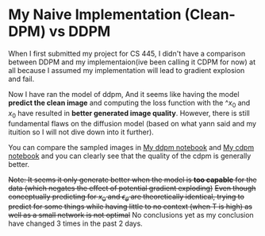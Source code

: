 # My Naive Implementation (Clean-DPM) vs DDPM

When I first submitted my project for CS 445, I didn't have a comparison between DDPM and my implementaion(ive been calling it CDPM for now) at all because I assumed my implementation will lead to gradient explosion and fail. 

Now I have ran the model of ddpm, And it seems like having the model **predict the clean image** and computing the loss function with the $\^{x_0}$ and $x_0$ have resulted in **better generated image quality**. However, there is still fundamental flaws on the diffusion model (based on what yann said and my ituition so I will not dive down into it further).

You can compare the sampled images in [My ddpm notebook](DDPM(MNIST).ipynb) and [My cdpm notebook](C-DPM%20(MNIST).ipynb) and you can clearly see that the quality of the cdpm is generally better.

~~Note: It seems it only generate better when the model is **too capable** for the data (which negates the effect of potential gradient exploding)~~
~~Even though conceptually predicting for $x_0$ and $\epsilon_\theta$ are theoretically identical, trying to predict for some things while having little to no context (when T is high) as well as a small network is not optimal~~
No conclusions yet as my conclusion have changed 3 times in the past 2 days.